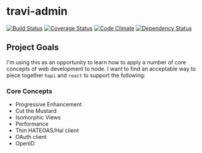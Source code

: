 travi-admin
=========

[![Build Status](https://img.shields.io/circleci/project/travi/travi.org-admin.svg?style=flat)](https://circleci.com/gh/travi/travi.org-admin)
[![Coverage Status](http://img.shields.io/coveralls/travi/travi.org-admin.svg?style=flat)](https://coveralls.io/r/travi/travi.org-admin?branch=master)
[![Code Climate](http://img.shields.io/codeclimate/github/travi/travi.org-admin.svg?style=flat)](https://codeclimate.com/github/travi/travi.org-admin)
[![Dependency Status](http://img.shields.io/gemnasium/travi/travi.org-admin.svg?style=flat)](https://gemnasium.com/travi/travi.org-admin)

## Project Goals

I'm using this as an opportunity to learn how to apply a number of core concepts of web development to node. I want to find
an acceptable way to piece together `hapi` and `react` to support the following:

### Core Concepts

* Progressive Enhancement
* Cut the Mustard
* Isomorphic Views
* Performance
* Thin HATEOAS/Hal client
* OAuth client
* OpenID